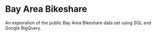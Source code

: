 # Bay Area Bikeshare
An exploration of the public Bay Area Bikeshare data set using SQL and Google BigQuery.
